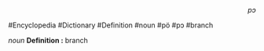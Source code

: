 
<div align="right"><i>pɔ</i></div>

#Encyclopedia #Dictionary #Definition #noun #pö #pɔ #branch

*noun*
**Definition :** branch